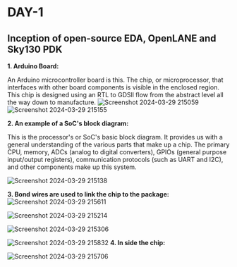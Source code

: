 # DAY-1
## Inception of open-source EDA, OpenLANE and Sky130 PDK  

**1. Arduino Board:**

An Arduino microcontroller board is this. The chip, or microprocessor, that interfaces with other board components is visible in the enclosed region. This chip is designed using an RTL to GDSll flow from the abstract level all the way down to manufacture.
![Screenshot 2024-03-29 215059](https://github.com/Sushilbahadurpankaj/Sushil_VSD_SOC/assets/138396606/4ef12d8a-0d80-4c38-8221-b34fd9d9d3f4)
![Screenshot 2024-03-29 215155](https://github.com/Sushilbahadurpankaj/Sushil_VSD_SOC/assets/138396606/1c079d6e-814a-461a-832f-f427d2068f38)

**2. An example of a SoC's block diagram:**

This is the processor's or SoC's basic block diagram. It provides us with a general understanding of the various parts that make up a chip. The primary CPU, memory, ADCs (analog to digital converters), GPIOs (general purpose input/output registers), communication protocols (such as UART and I2C), and other components make up this system.

![Screenshot 2024-03-29 215138](https://github.com/Sushilbahadurpankaj/Sushil_VSD_SOC/assets/138396606/ae8f2335-2cf2-439a-a396-ba1361a0709a)





**3. Bond wires are used to link the chip to the package:** 
![Screenshot 2024-03-29 215611](https://github.com/Sushilbahadurpankaj/Sushil_VSD_SOC/assets/138396606/ea76ec1c-a3cb-4be9-80a9-a5f735225ece)


![Screenshot 2024-03-29 215214](https://github.com/Sushilbahadurpankaj/Sushil_VSD_SOC/assets/138396606/284c9675-abae-4ac2-99a8-16546695810b)



![Screenshot 2024-03-29 215306](https://github.com/Sushilbahadurpankaj/Sushil_VSD_SOC/assets/138396606/fbd31b9c-5114-4048-b232-6df894c1d856)



![Screenshot 2024-03-29 215832](https://github.com/Sushilbahadurpankaj/Sushil_VSD_SOC/assets/138396606/b1de83ab-1d8f-4a6b-897b-93ffc3600124)
**4. In side the chip:**


![Screenshot 2024-03-29 215706](https://github.com/Sushilbahadurpankaj/Sushil_VSD_SOC/assets/138396606/75637293-a306-44b2-9769-83309a612aeb)

